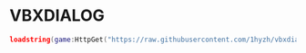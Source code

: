 # VBXDIALOG

```Lua
loadstring(game:HttpGet("https://raw.githubusercontent.com/1hyzh/vbxdialog/refs/heads/main/Loader.lua"))()
```
